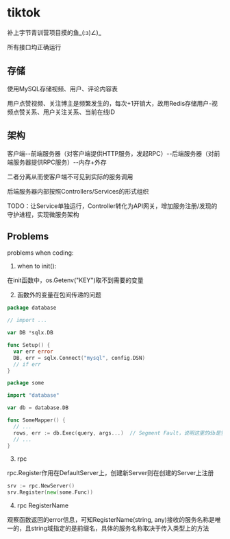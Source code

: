 # tiktok

补上字节青训营项目摸的鱼_(:з)∠)_

所有接口均正确运行

## 存储

使用MySQL存储视频、用户、评论内容表

用户点赞视频、关注博主是频繁发生的，每次+1开销大，故用Redis存储用户-视频点赞关系、用户关注关系、当前在线ID

## 架构

客户端--前端服务器（对客户端提供HTTP服务，发起RPC）--后端服务器（对前端服务器提供RPC服务）--内存+外存

二者分离从而使客户端不可见到实际的服务调用

后端服务器内部按照Controllers/Services的形式组织

TODO：让Service单独运行，Controller转化为API网关，增加服务注册/发现的守护进程，实现微服务架构

## Problems

problems when coding:

1. when to init():

在init函数中，os.Getenv("KEY")取不到需要的变量
 
2. 函数外的变量在包间传递的问题

```go
package database

// import ...

var DB *sqlx.DB

func Setup() {
  var err error
  DB, err = sqlx.Connect("mysql", config.DSN)
  // if err
}
```

```go
package some

import "database"

var db = database.DB

func SomeMapper() {
  // ...
  rows, err := db.Exec(query, args...)  // Segment Fault，说明这里的db是空的
  // ...
}
```

3. rpc

rpc.Register作用在DefaultServer上，创建新Server则在创建的Server上注册

```go
srv := rpc.NewServer()
srv.Register(new(some.Func))
```

4. rpc RegisterName

观察函数返回的error信息，可知RegisterName(string, any)接收的服务名称是唯一的，且string域指定的是前缀名，具体的服务名称取决于传入类型上的方法

